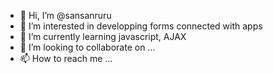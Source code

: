 - 👋 Hi, I’m @sansanruru
- 👀 I’m interested in developping forms connected with apps
- 🌱 I’m currently learning javascript, AJAX
- 💞️ I’m looking to collaborate on ...
- 📫 How to reach me ...

<!---
sansanruru/sansanruru is a ✨ special ✨ repository because its `README.md` (this file) appears on your GitHub profile.
You can click the Preview link to take a look at your changes.
--->

